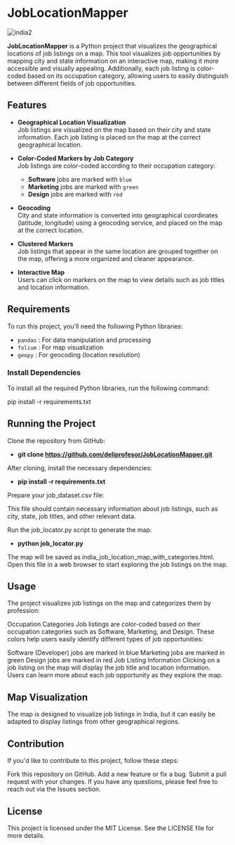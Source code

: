 # JobLocationMapper

![india2](https://github.com/user-attachments/assets/38c99525-f288-457b-9c5c-2c50f70fd3bb)

**JobLocationMapper** is a Python project that visualizes the geographical locations of job listings on a map. This tool visualizes job opportunities by mapping city and state information on an interactive map, making it more accessible and visually appealing. Additionally, each job listing is color-coded based on its occupation category, allowing users to easily distinguish between different fields of job opportunities.

## Features

- **Geographical Location Visualization**  
  Job listings are visualized on the map based on their city and state information. Each job listing is placed on the map at the correct geographical location.

- **Color-Coded Markers by Job Category**  
  Job listings are color-coded according to their occupation category:
  - **Software** jobs are marked with `blue`
  - **Marketing** jobs are marked with `green`
  - **Design** jobs are marked with `red`
  
- **Geocoding**  
  City and state information is converted into geographical coordinates (latitude, longitude) using a geocoding service, and placed on the map at the correct location.

- **Clustered Markers**  
  Job listings that appear in the same location are grouped together on the map, offering a more organized and cleaner appearance.

- **Interactive Map**  
  Users can click on markers on the map to view details such as job titles and location information.

## Requirements

To run this project, you'll need the following Python libraries:

- `pandas` : For data manipulation and processing
- `folium` : For map visualization
- `geopy` : For geocoding (location resolution)

### Install Dependencies

To install all the required Python libraries, run the following command:

pip install -r requirements.txt

## Running the Project

Clone the repository from GitHub:

- **git clone https://github.com/deliprofesor/JobLocationMapper.git**

After cloning, install the necessary dependencies:

- **pip install -r requirements.txt**

Prepare your job_dataset.csv file:

This file should contain necessary information about job listings, such as city, state, job titles, and other relevant data.

Run the job_locator.py script to generate the map:

- **python job_locator.py**

The map will be saved as india_job_location_map_with_categories.html. Open this file in a web browser to start exploring the job listings on the map.

## Usage
The project visualizes job listings on the map and categorizes them by profession:

Occupation Categories
Job listings are color-coded based on their occupation categories such as Software, Marketing, and Design. These colors help users easily identify different types of job opportunities:

Software (Developer) jobs are marked in blue
Marketing jobs are marked in green
Design jobs are marked in red
Job Listing Information
Clicking on a job listing on the map will display the job title and location information. Users can learn more about each job opportunity as they explore the map.

## Map Visualization
The map is designed to visualize job listings in India, but it can easily be adapted to display listings from other geographical regions.

## Contribution
If you'd like to contribute to this project, follow these steps:

Fork this repository on GitHub.
Add a new feature or fix a bug.
Submit a pull request with your changes.
If you have any questions, please feel free to reach out via the Issues section.

## License
This project is licensed under the MIT License. See the LICENSE file for more details.
